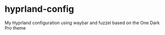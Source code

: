 # hyprland-config

My Hyprland configuration using waybar and fuzzel based on the One Dark Pro theme
